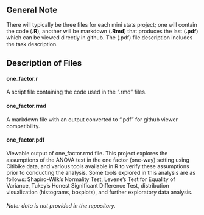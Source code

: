 ## General Note

There will typically be three files for each
mini stats project; one will contain the code (**.R**), another will be markdown
(**.Rmd**) that produces the last (**.pdf**) which can be viewed directly in github.
The (.pdf) file description includes the task description.


## Description of Files

#### one\_factor.r

A script file containing the code used in the “.rmd” files.

#### one\_factor.rmd

A markdown file with an output converted to “.pdf” for github viewer
compatibility.

#### one\_factor.pdf

Viewable output of one\_factor.rmd file. This project explores the
assumptions of the ANOVA test in the one factor (one-way) setting using Citibike data, and
various tools available in R to verify these assumptions prior to
conducting the analysis. Some tools explored in this analysis are as
follows: Shapiro-Wilk’s Normality Test, Levene’s Test for Equality of
Variance, Tukey’s Honest Significant Difference Test, distribution
visualization (histograms, boxplots), and further exploratory data
analysis.


###### Note: data is not provided in the repository.
